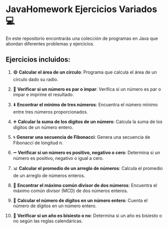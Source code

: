 # JavaHomework Ejercicios Variados 💻

En este repositorio encontrarás una colección de programas en Java que abordan diferentes problemas y ejercicios.

## Ejercicios incluidos:

1. 🟢 **Calcular el área de un círculo**: Programa que calcula el área de un círculo dado su radio.

2. 🔄 **Verificar si un número es par o impar**: Verifica si un número es par o impar e imprime el resultado.

3. ⬇️ **Encontrar el mínimo de tres números**: Encuentra el número mínimo entre tres números proporcionados.

4. ➕ **Calcular la suma de los dígitos de un número**: Calcula la suma de los dígitos de un número entero.

5. 🌀 **Generar una secuencia de Fibonacci**: Genera una secuencia de Fibonacci de longitud n.

6. ➖ **Verificar si un número es positivo, negativo o cero**: Determina si un número es positivo, negativo o igual a cero.

7. 📊 **Calcular el promedio de un arreglo de números**: Calcula el promedio de un arreglo de números enteros.

8. 🧮 **Encontrar el máximo común divisor de dos números**: Encuentra el máximo común divisor (MCD) de dos números enteros.

9. 🔢 **Calcular el número de dígitos en un número entero**: Cuenta el número de dígitos en un número entero.

10. 📅 **Verificar si un año es bisiesto o no**: Determina si un año es bisiesto o no según las reglas calendáricas.

